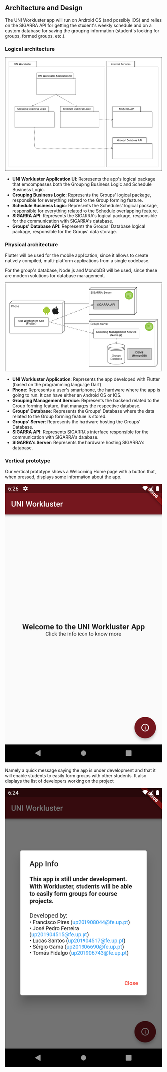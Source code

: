 
## Architecture and Design

The UNI Workluster app will run on Android OS (and possibly iOS) and relies on the SIGARRA API for getting the student's weekly schedule and on a custom database for saving the grouping information (student's looking for groups, formed groups, etc.).

### Logical architecture

![LogicalView](../images/LogicalArchitecture.png)

- **UNI Workluster Application UI**: Represents the app's logical package that emcompasses both the Grouping Business Logic and Schedule Business Logic.
- **Grouping Business Logic**: Represents the Groups' logical package, responsible for everything related to the Group forming feature.
- **Schedule Business Logic**: Represents the Schedules' logical package, responsible for everything related to the Schedule overlapping feature.
- **SIGARRA API**: Represents the SIGARRA's logical package, responsible for the communication with SIGARRA's database.
- **Groups' Database API**: Represents the Groups' Database logical package, responsible for the Groups' data storage.

### Physical architecture

Flutter will be used for the mobile application, since it allows to create natively compiled, multi-platform applications from a single codebase.

For the group's database, Node.js and MondoDB will be used, since these are modern solutions for database management.

![DeploymentView](../images/PhysicalArchitecture.png)

- **UNI Workluster Application**: Represents the app developed with Flutter (based on the programming language Dart)
- **Phone**: Represents a user's smartphone, the hardware where the app is going to run. It can have either an Android OS or IOS.
- **Grouping Management Service**: Represents the backend related to the Group forming feature, that manages the respective database.
- **Groups' Database**: Represents the Groups' Database where the data  related to the Group forming feature is stored.
- **Groups' Server**: Represents the hardware hosting the Groups' Database.
- **SIGARRA API**: Represents SIGARRA's interface responsible for the communication with SIGARRA's database.
- **SIGARRA's Server**: Represents the hardware hosting SIGARRA's database.

### Vertical prototype

Our vertical prototype shows a Welcoming Home page with a button that, when pressed, displays some information about the app.

![VerticalPrototype1](../images/VerticalPrototype1.png)

Namely a quick message saying the app is under development and that it will enable students to easily form groups with other students. It also displays the list of developers working on the project

![VerticalPrototype2](../images/VerticalPrototype2.png)

